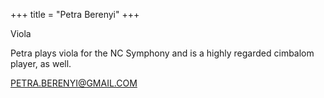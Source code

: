 +++
title = "Petra Berenyi"
+++

Viola

<!--more-->

Petra plays viola for the NC Symphony and is a highly regarded cimbalom player, as well.
  


PETRA.BERENYI@GMAIL.COM



